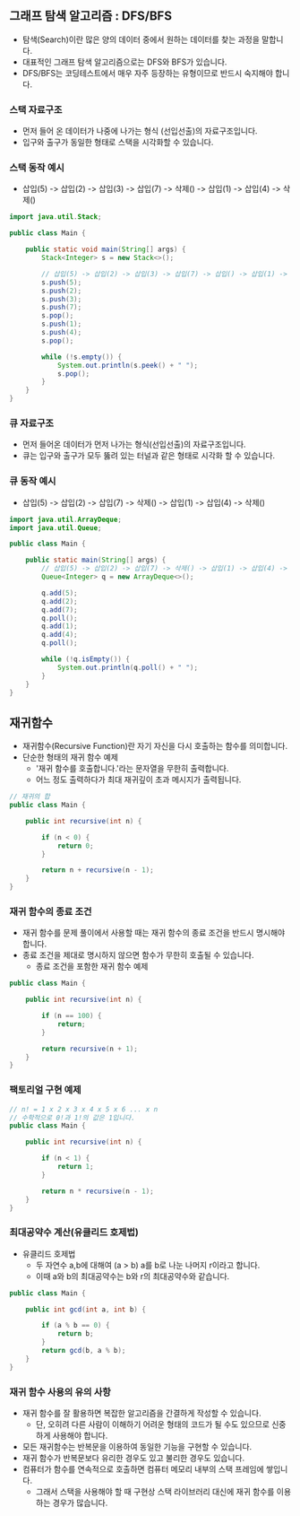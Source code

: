 ## 그래프 탐색 알고리즘 : DFS/BFS

* 탐색(Search)이란 많은 양의 데이터 중에서 원하는 데이터를 찾는 과정을 말합니다.
* 대표적인 그래프 탐색 알고리즘으로는 DFS와 BFS가 있습니다.
* DFS/BFS는 코딩테스트에서 매우 자주 등장하는 유형이므로 반드시 숙지해야 합니다.

### 스택 자료구조

* 먼저 들어 온 데이터가 나중에 나가는 형식 (선입선출)의 자료구조입니다.
* 입구와 출구가 동일한 형태로 스택을 시각화할 수 있습니다.

### 스택 동작 예시

* 삽입(5) -> 삽입(2) -> 삽입(3) -> 삽입(7) -> 삭제() -> 삽입(1) -> 삽입(4) -> 삭제()

```java
import java.util.Stack;

public class Main {

    public static void main(String[] args) {
        Stack<Integer> s = new Stack<>();

        // 삽입(5) -> 삽입(2) -> 삽입(3) -> 삽입(7) -> 삽입() -> 삽입(1) -> 삽입(4) -> 삭제()
        s.push(5);
        s.push(2);
        s.push(3);
        s.push(7);
        s.pop();
        s.push(1);
        s.push(4);
        s.pop();

        while (!s.empty()) {
            System.out.println(s.peek() + " ");
            s.pop();
        }
    }
}
```

### 큐 자료구조

* 먼저 들어온 데이터가 먼저 나가는 형식(선입선출)의 자료구조입니다.
* 큐는 입구와 출구가 모두 뚫려 있는 터널과 같은 형태로 시각화 할 수 있습니다.

### 큐 동작 예시

* 삽입(5) -> 삽입(2) -> 삽입(7) -> 삭제() -> 삽입(1) -> 삽입(4) -> 삭제()

```java
import java.util.ArrayDeque;
import java.util.Queue;

public class Main {

    public static main(String[] args) {
        // 삽입(5) -> 삽입(2) -> 삽입(7) -> 삭제() -> 삽입(1) -> 삽입(4) -> 삭제()
        Queue<Integer> q = new ArrayDeque<>();

        q.add(5);
        q.add(2);
        q.add(7);
        q.poll();
        q.add(1);
        q.add(4);
        q.poll();

        while (!q.isEmpty()) {
            System.out.println(q.poll() + " ");
        }
    }
}
```

## 재귀함수

* 재귀함수(Recursive Function)란 자기 자신을 다시 호출하는 함수를 의미합니다.
* 단순한 형태의 재귀 함수 예제
    * '재귀 함수를 호출합니다.'라는 문자열을 무한히 출력합니다.
    * 어느 정도 출력하다가 최대 재귀깊이 초과 메시지가 출력됩니다.

```java
// 재귀의 합
public class Main {

    public int recursive(int n) {

        if (n < 0) {
            return 0;
        }

        return n + recursive(n - 1);
    }
}
```

### 재귀 함수의 종료 조건

* 재귀 함수를 문제 풀이에서 사용할 때는 재귀 함수의 종료 조건을 반드시 명시해야 합니다.
* 종료 조건을 제대로 명시하지 않으면 함수가 무한히 호출될 수 있습니다.
    * 종료 조건을 포함한 재귀 함수 예제

```java
public class Main {

    public int recursive(int n) {

        if (n == 100) {
            return;
        }

        return recursive(n + 1);
    }
}
```

### 팩토리얼 구현 예제

```java
// n! = 1 x 2 x 3 x 4 x 5 x 6 ... x n
// 수학적으로 0!과 1!의 값은 1입니다.
public class Main {

    public int recursive(int n) {

        if (n < 1) {
            return 1;
        }

        return n * recursive(n - 1);
    }
}
```

### 최대공약수 계산(유클리드 호제법)

* 유클리드 호제법
    * 두 자연수 a,b에 대해여 (a > b) a를 b로 나눈 나머지 r이라고 합니다.
    * 이때 a와 b의 최대공약수는 b와 r의 최대공약수와 같습니다.

```java
public class Main {

    public int gcd(int a, int b) {

        if (a % b == 0) {
            return b;
        }
        return gcd(b, a % b);
    }
}
```

### 재귀 함수 사용의 유의 사항

* 재귀 함수를 잘 활용하면 복잡한 알고리즘을 간결하게 작성할 수 있습니다.
    * 단, 오히려 다른 사람이 이해하기 어려운 형태의 코드가 될 수도 있으므로 신중하게 사용해야 합니다.
* 모든 재귀함수는 반복문을 이용하여 동일한 기능을 구현할 수 있습니다.
* 재귀 함수가 반복문보다 유리한 경우도 있고 불리한 경우도 있습니다.
* 컴퓨터가 함수를 연속적으로 호출하면 컴퓨터 메모리 내부의 스택 프레임에 쌓입니다.
    * 그래서 스택을 사용해야 할 때 구현상 스택 라이브러리 대신에 재귀 함수를 이용하는 경우가 많습니다.
